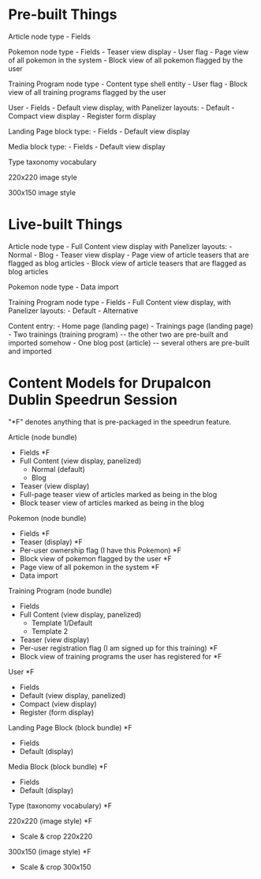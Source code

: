 # Pre-built Things

Article node type
    - Fields

Pokemon node type
    - Fields
    - Teaser view display
    - User flag
    - Page view of all pokemon in the system
    - Block view of all pokemon flagged by the user

Training Program node type
    - Content type shell entity
    - User flag
    - Block view of all training programs flagged by the user

User
    - Fields
    - Default view display, with Panelizer layouts:
        - Default
    - Compact view display
    - Register form display

Landing Page block type:
    - Fields
    - Default view display

Media block type:
    - Fields
    - Default view display

Type taxonomy vocabulary

220x220 image style

300x150 image style

# Live-built Things

Article node type
    - Full Content view display with Panelizer layouts:
        - Normal
        - Blog
    - Teaser view display
    - Page view of article teasers that are flagged as blog articles
    - Block view of article teasers that are flagged as blog articles

Pokemon node type
    - Data import

Training Program node type
    - Fields
    - Full Content view display, with Panelizer layouts:
        - Default
        - Alternative

Content entry:
    - Home page (landing page)
    - Trainings page (landing page)
    - Two trainings (training program) -- the other two are pre-built and imported somehow
    - One blog post (article) -- several others are pre-built and imported

# Content Models for Drupalcon Dublin Speedrun Session

"*F" denotes anything that is pre-packaged in the speedrun feature.

Article (node bundle)
  - Fields *F
  - Full Content (view display, panelized)
    - Normal (default)
    - Blog
  - Teaser (view display)
  - Full-page teaser view of articles marked as being in the blog
  - Block teaser view of articles marked as being in the blog

Pokemon (node bundle)
  - Fields *F
  - Teaser (display) *F
  - Per-user ownership flag (I have this Pokemon) *F
  - Block view of pokemon flagged by the user *F
  - Page view of all pokemon in the system *F
  - Data import

Training Program (node bundle)
  - Fields
  - Full Content (view display, panelized)
    - Template 1/Default
    - Template 2
  - Teaser (view display)
  - Per-user registration flag (I am signed up for this training) *F
  - Block view of training programs the user has registered for *F

User *F
  - Fields
  - Default (view display, panelized)
  - Compact (view display)
  - Register (form display)

Landing Page Block (block bundle) *F
  - Fields
  - Default (display)

Media Block (block bundle) *F
  - Fields
  - Default (display)

Type (taxonomy vocabulary) *F

220x220 (image style) *F
  - Scale & crop 220x220

300x150 (image style) *F
  - Scale & crop 300x150
